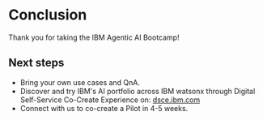 # Conclusion

Thank you for taking the IBM Agentic AI Bootcamp!

## Next steps

- Bring your own use cases and QnA.
- Discover and try IBM's AI portfolio across IBM watsonx through Digital Self-Service Co-Create Experience on: [dsce.ibm.com](https://dsce.ibm.com)
- Connect with us to co-create a Pilot in 4-5 weeks.
